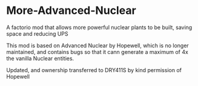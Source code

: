 # More-Advanced-Nuclear
A factorio mod that allows more powerful nuclear plants to be built, saving space and reducing UPS

This mod is based on Advanced Nuclear by Hopewell, which is no longer maintained, and contains bugs so that it cann generate a maximum of 4x the vanilla Nuclear entities.

Updated, and ownership transferred to DRY411S by kind permission of Hopewell
